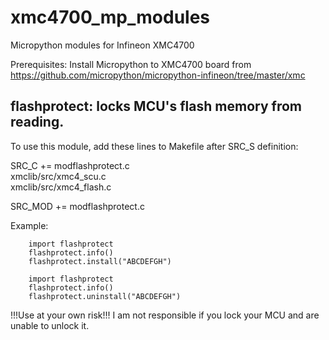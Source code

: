 # xmc4700_mp_modules
Micropython modules for Infineon XMC4700

Prerequisites: Install Micropython to XMC4700 board from https://github.com/micropython/micropython-infineon/tree/master/xmc


## flashprotect: locks MCU's flash memory from reading. 

To use this module, add these lines to Makefile after SRC_S definition:

SRC_C += modflashprotect.c \
        xmclib/src/xmc4_scu.c \
        xmclib/src/xmc4_flash.c

SRC_MOD += modflashprotect.c

Example:
        
        import flashprotect
        flashprotect.info()
        flashprotect.install("ABCDEFGH")
        
        import flashprotect
        flashprotect.info()
        flashprotect.uninstall("ABCDEFGH")

!!!Use at your own risk!!! I am not responsible if you lock your MCU and are unable to unlock it.
